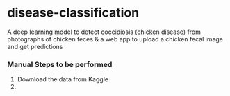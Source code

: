 # disease-classification
A deep learning model to detect coccidiosis (chicken disease) from photographs of chicken feces &amp; a web app to upload a chicken fecal image and get predictions


### Manual Steps to be performed

1. Download the data from Kaggle
2. 